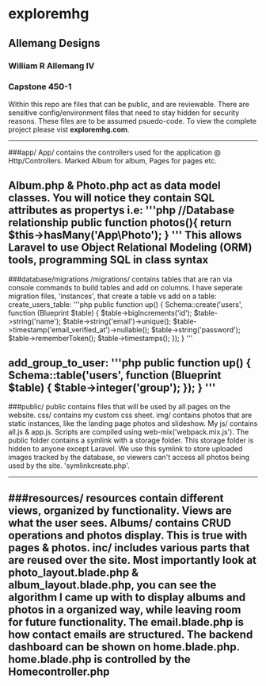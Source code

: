 # exploremhg
## Allemang Designs
### William R Allemang IV
### Capstone 450-1

Within this repo are files that can be public, and are reviewable. There are sensitive config/environment 
files that need to stay hidden for security reasons. These files are to be assumed psuedo-code. To view
the complete project please vist **exploremhg.com**.

---
###app/
App/ contains the controllers used for the application @ Http/Controllers. Marked Album for album, Pages for pages etc.

Album.php & Photo.php act as data model classes. You will notice they contain SQL attributes as propertys i.e:
'''php
//Database relationship
    public function photos(){
        return $this->hasMany('App\Photo');
    }
'''
This allows Laravel to use Object Relational Modeling (ORM) tools, programming SQL in class syntax
---
###database/migrations
/migrations/ contains tables that are ran via console commands to build tables and add on columns. I have seperate
migration files, 'instances', that create a table vs add on a table:
create_users_table:
'''php
public function up()
    {
        Schema::create('users', function (Blueprint $table) {
            $table->bigIncrements('id');
            $table->string('name');
            $table->string('email')->unique();
            $table->timestamp('email_verified_at')->nullable();
            $table->string('password');
            $table->rememberToken();
            $table->timestamps();
        });
    }
'''

add_group_to_user:
'''php
public function up()
    {
        Schema::table('users', function (Blueprint $table) {
            $table->integer('group');
        });
    }
'''
---
###public/
public contains files that will be used by all pages on the website. css/ contains my custom
css sheet. img/ contains photos that are static instances, like the landing page photos and 
slideshow. My js/ contains all.js & app.js. Scripts are compiled using web-mix('webpack.mix.js'). The public 
folder contains a symlink with a storage folder. This storage folder is hidden to anyone 
except Laravel. We use this symlink to store uploaded images tracked by the database, so 
viewers can't access all photos being used by the site. 'symlinkcreate.php'.

---
###resources/
resources contain different views, organized by functionality. Views are what the user sees. 
Albums/ contains CRUD operations and photos display. This is true with pages & photos. inc/ 
includes various parts that are reused over the site. Most importantly look at photo_layout.blade.php
& album_layout.blade.php, you can see the algorithm I came up with to display albums and photos 
in a organized way, while leaving room for future functionality. The email.blade.php is how contact
emails are structured. The backend dashboard can be shown on home.blade.php. home.blade.php is controlled
by the Homecontroller.php
---


